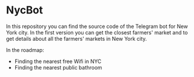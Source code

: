 # NycBot
In this repository you can find the source code of the Telegram bot for New York city.
In the first version you can get the closest farmers' market and to get details about all the farmers' markets in New York city.

In the roadmap:
- Finding the nearest free Wifi in NYC
- Finding the nearest public bathroom 

